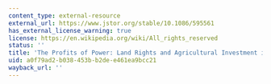 ```yaml
---
content_type: external-resource
external_url: https://www.jstor.org/stable/10.1086/595561
has_external_license_warning: true
license: https://en.wikipedia.org/wiki/All_rights_reserved
status: ''
title: 'The Profits of Power: Land Rights and Agricultural Investment in Ghana.'
uid: a0f79ad2-b038-453b-b2de-e461ea9bcc21
wayback_url: ''
---
```

